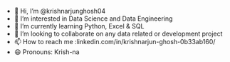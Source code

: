 - 👋 Hi, I’m @krishnarjunghosh04
- 👀 I’m interested in Data Science and Data Engineering
- 🌱 I’m currently learning Python, Excel & SQL
- 💞️ I’m looking to collaborate on any data related or development project
- 📫 How to reach me :linkedin.com/in/krishnarjun-ghosh-0b33ab160/
- 😄 Pronouns: Krish-na
  

<!---
krishnarjunghosh04/krishnarjunghosh04 is a ✨ special ✨ repository because its `README.md` (this file) appears on your GitHub profile.
You can click the Preview link to take a look at your changes.
--->
